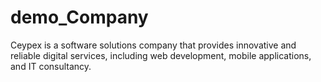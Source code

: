 # demo_Company
Ceypex is a software solutions company that provides innovative and reliable digital services, including web development, mobile applications, and IT consultancy.
